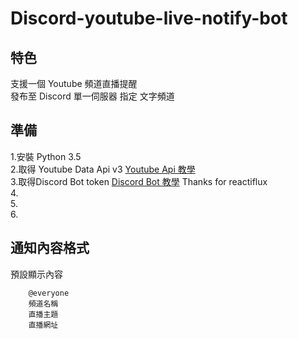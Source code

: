 # Discord-youtube-live-notify-bot


## 特色
支援一個 Youtube 頻道直播提醒 <br>
發布至 Discord 單一伺服器 指定 文字頻道<br>


## 準備
1.安裝 Python 3.5 <br>
2.取得 Youtube Data Api v3  [Youtube Api 教學](https://developers.google.com/youtube/v3/getting-started)<br>
3.取得Discord Bot token  [Discord Bot 教學](https://github.com/reactiflux/discord-irc/wiki/Creating-a-discord-bot-&-getting-a-token) Thanks for reactiflux <br>
4. <br>
5. <br>
6. <br>
## 通知內容格式

預設顯示內容
        
        @everyone
        頻道名稱
        直播主題
        直播網址

